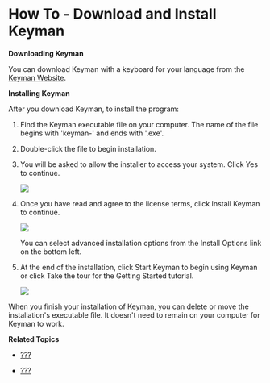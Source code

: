 # How To - Download and Install Keyman

**Downloading Keyman**

You can download Keyman with a keyboard for your language from the
[Keyman Website](https://keyman.com/desktop/).

**Installing Keyman**

After you download Keyman, to install the program:

1.  Find the Keyman executable file on your computer. The name of the
    file begins with 'keyman-' and ends with '.exe'.

2.  Double-click the file to begin installation.

3.  You will be asked to allow the installer to access your system.
    Click Yes to continue.

    ![](desktop_images/setup-click1.png)

4.  Once you have read and agree to the license terms, click Install
    Keyman to continue.

    ![](desktop_images/setup-click2.png)

    <div class="note">

    You can select advanced installation options from the Install
    Options link on the bottom left.

    </div>

5.  At the end of the installation, click Start Keyman to begin using
    Keyman or click Take the tour for the Getting Started tutorial.

    ![](desktop_images/setup-click3.png)

When you finish your installation of Keyman, you can delete or move the
installation's executable file. It doesn't need to remain on your
computer for Keyman to work.

**Related Topics**

-   [???](#start_download-install_keyboard)

-   [???](#basic_uninstall)
